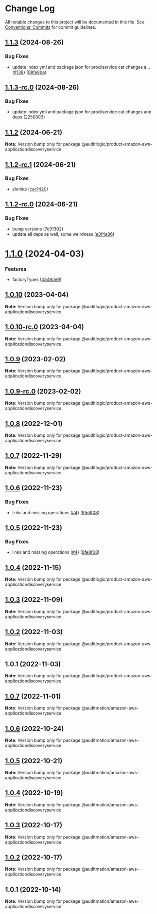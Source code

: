 # Change Log

All notable changes to this project will be documented in this file.
See [Conventional Commits](https://conventionalcommits.org) for commit guidelines.

## [1.1.3](https://github.com/auditlogic/product/compare/@auditlogic/product-amazon-aws-applicationdiscoveryservice@1.1.2...@auditlogic/product-amazon-aws-applicationdiscoveryservice@1.1.3) (2024-08-26)


### Bug Fixes

* update index yml and package json for prod/service cat changes a… ([#138](https://github.com/auditlogic/product/issues/138)) ([08fe9be](https://github.com/auditlogic/product/commit/08fe9beb1c8457462a19bc69caa02e6212d97e1a))





## [1.1.3-rc.0](https://github.com/auditlogic/product/compare/@auditlogic/product-amazon-aws-applicationdiscoveryservice@1.1.2...@auditlogic/product-amazon-aws-applicationdiscoveryservice@1.1.3-rc.0) (2024-08-26)


### Bug Fixes

* update index yml and package json for prod/service cat changes and deps ([2250303](https://github.com/auditlogic/product/commit/225030363a363608240135b7ebed386b28f01e4b))





## [1.1.2](https://github.com/auditlogic/product/compare/@auditlogic/product-amazon-aws-applicationdiscoveryservice@1.1.2-rc.1...@auditlogic/product-amazon-aws-applicationdiscoveryservice@1.1.2) (2024-06-21)

**Note:** Version bump only for package @auditlogic/product-amazon-aws-applicationdiscoveryservice





## [1.1.2-rc.1](https://github.com/auditlogic/product/compare/@auditlogic/product-amazon-aws-applicationdiscoveryservice@1.1.2-rc.0...@auditlogic/product-amazon-aws-applicationdiscoveryservice@1.1.2-rc.1) (2024-06-21)


### Bug Fixes

* shrinks ([cac1420](https://github.com/auditlogic/product/commit/cac14200fefcd8183ab69fe89a47bd3f70f563e9))





## [1.1.2-rc.0](https://github.com/auditlogic/product/compare/@auditlogic/product-amazon-aws-applicationdiscoveryservice@1.1.0...@auditlogic/product-amazon-aws-applicationdiscoveryservice@1.1.2-rc.0) (2024-06-21)


### Bug Fixes

* bump versions ([7e91302](https://github.com/auditlogic/product/commit/7e913023b8b312150ed7762c32fbbe616be71de5))
* update all deps as well, some weirdness ([e0f4a86](https://github.com/auditlogic/product/commit/e0f4a864714e2d3de6bbf3da014d5312fe53be2f))





# [1.1.0](https://github.com/auditlogic/product/compare/@auditlogic/product-amazon-aws-applicationdiscoveryservice@1.0.10...@auditlogic/product-amazon-aws-applicationdiscoveryservice@1.1.0) (2024-04-03)


### Features

* factoryTypes ([4346de9](https://github.com/auditlogic/product/commit/4346de92693aee892fccf725338ffc7b80ab182b))





## [1.0.10](https://github.com/auditlogic/product/compare/@auditlogic/product-amazon-aws-applicationdiscoveryservice@1.0.9...@auditlogic/product-amazon-aws-applicationdiscoveryservice@1.0.10) (2023-04-04)

**Note:** Version bump only for package @auditlogic/product-amazon-aws-applicationdiscoveryservice





## [1.0.10-rc.0](https://github.com/auditlogic/product/compare/@auditlogic/product-amazon-aws-applicationdiscoveryservice@1.0.9...@auditlogic/product-amazon-aws-applicationdiscoveryservice@1.0.10-rc.0) (2023-04-04)

**Note:** Version bump only for package @auditlogic/product-amazon-aws-applicationdiscoveryservice





## [1.0.9](https://github.com/auditlogic/product/compare/@auditlogic/product-amazon-aws-applicationdiscoveryservice@1.0.8...@auditlogic/product-amazon-aws-applicationdiscoveryservice@1.0.9) (2023-02-02)

**Note:** Version bump only for package @auditlogic/product-amazon-aws-applicationdiscoveryservice





## [1.0.9-rc.0](https://github.com/auditlogic/product/compare/@auditlogic/product-amazon-aws-applicationdiscoveryservice@1.0.8...@auditlogic/product-amazon-aws-applicationdiscoveryservice@1.0.9-rc.0) (2023-02-02)

**Note:** Version bump only for package @auditlogic/product-amazon-aws-applicationdiscoveryservice





## [1.0.8](https://github.com/auditlogic/product/compare/@auditlogic/product-amazon-aws-applicationdiscoveryservice@1.0.7...@auditlogic/product-amazon-aws-applicationdiscoveryservice@1.0.8) (2022-12-01)

**Note:** Version bump only for package @auditlogic/product-amazon-aws-applicationdiscoveryservice





## [1.0.7](https://github.com/auditlogic/product/compare/@auditlogic/product-amazon-aws-applicationdiscoveryservice@1.0.6...@auditlogic/product-amazon-aws-applicationdiscoveryservice@1.0.7) (2022-11-29)

**Note:** Version bump only for package @auditlogic/product-amazon-aws-applicationdiscoveryservice





## [1.0.6](https://github.com/auditlogic/product/compare/@auditlogic/product-amazon-aws-applicationdiscoveryservice@1.0.4...@auditlogic/product-amazon-aws-applicationdiscoveryservice@1.0.6) (2022-11-23)


### Bug Fixes

* links and missing operations ([#4](https://github.com/auditlogic/product/issues/4)) ([9fe8f08](https://github.com/auditlogic/product/commit/9fe8f08fe7c57fdb79f991ac35bd6ac2e7dcad38))





## [1.0.5](https://github.com/auditlogic/product/compare/@auditlogic/product-amazon-aws-applicationdiscoveryservice@1.0.4...@auditlogic/product-amazon-aws-applicationdiscoveryservice@1.0.5) (2022-11-23)


### Bug Fixes

* links and missing operations ([#4](https://github.com/auditlogic/product/issues/4)) ([9fe8f08](https://github.com/auditlogic/product/commit/9fe8f08fe7c57fdb79f991ac35bd6ac2e7dcad38))





## [1.0.4](https://github.com/auditlogic/product/compare/@auditlogic/product-amazon-aws-applicationdiscoveryservice@1.0.3...@auditlogic/product-amazon-aws-applicationdiscoveryservice@1.0.4) (2022-11-15)

**Note:** Version bump only for package @auditlogic/product-amazon-aws-applicationdiscoveryservice





## [1.0.3](https://github.com/auditlogic/product/compare/@auditlogic/product-amazon-aws-applicationdiscoveryservice@1.0.2...@auditlogic/product-amazon-aws-applicationdiscoveryservice@1.0.3) (2022-11-09)

**Note:** Version bump only for package @auditlogic/product-amazon-aws-applicationdiscoveryservice





## [1.0.2](https://github.com/auditlogic/product/compare/@auditlogic/product-amazon-aws-applicationdiscoveryservice@1.0.1...@auditlogic/product-amazon-aws-applicationdiscoveryservice@1.0.2) (2022-11-03)

**Note:** Version bump only for package @auditlogic/product-amazon-aws-applicationdiscoveryservice





## 1.0.1 (2022-11-03)

**Note:** Version bump only for package @auditlogic/product-amazon-aws-applicationdiscoveryservice





## [1.0.7](https://github.com/auditmation/store-content/compare/@auditmation/amazon-aws-applicationdiscoveryservice@1.0.6...@auditmation/amazon-aws-applicationdiscoveryservice@1.0.7) (2022-11-01)

**Note:** Version bump only for package @auditmation/amazon-aws-applicationdiscoveryservice





## [1.0.6](https://github.com/auditmation/store-content/compare/@auditmation/amazon-aws-applicationdiscoveryservice@1.0.5...@auditmation/amazon-aws-applicationdiscoveryservice@1.0.6) (2022-10-24)

**Note:** Version bump only for package @auditmation/amazon-aws-applicationdiscoveryservice





## [1.0.5](https://github.com/auditmation/store-content/compare/@auditmation/amazon-aws-applicationdiscoveryservice@1.0.4...@auditmation/amazon-aws-applicationdiscoveryservice@1.0.5) (2022-10-21)

**Note:** Version bump only for package @auditmation/amazon-aws-applicationdiscoveryservice





## [1.0.4](https://github.com/auditmation/store-content/compare/@auditmation/amazon-aws-applicationdiscoveryservice@1.0.3...@auditmation/amazon-aws-applicationdiscoveryservice@1.0.4) (2022-10-19)

**Note:** Version bump only for package @auditmation/amazon-aws-applicationdiscoveryservice





## [1.0.3](https://github.com/auditmation/store-content/compare/@auditmation/amazon-aws-applicationdiscoveryservice@1.0.2...@auditmation/amazon-aws-applicationdiscoveryservice@1.0.3) (2022-10-17)

**Note:** Version bump only for package @auditmation/amazon-aws-applicationdiscoveryservice





## [1.0.2](https://github.com/auditmation/store-content/compare/@auditmation/amazon-aws-applicationdiscoveryservice@1.0.1...@auditmation/amazon-aws-applicationdiscoveryservice@1.0.2) (2022-10-17)

**Note:** Version bump only for package @auditmation/amazon-aws-applicationdiscoveryservice





## 1.0.1 (2022-10-14)

**Note:** Version bump only for package @auditmation/amazon-aws-applicationdiscoveryservice
